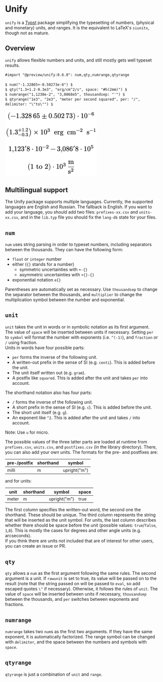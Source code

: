 # Unify
`unify` is a [Typst](https://github.com/typst/typst) package simplifying the typesetting of numbers, (physical and monetary) units, and ranges. It is the equivalent to LaTeX's `siunitx`, though not as mature.


## Overview
`unify` allows flexible numbers and units, and still mostly gets well typeset results.
```typ
#import "@preview/unify:0.6.0": num,qty,numrange,qtyrange

$ num("-1.32865+-0.50273e-6") $
$ qty("1.3+1.2-0.3e3", "erg/cm^2/s", space: "#h(2mm)") $
$ numrange("1,1238e-2", "3,0868e5", thousandsep: "'") $
$ qtyrange("1e3", "2e3", "meter per second squared", per: "/", delimiter: "\"to\"") $
```
<img src="examples/overview.jpg" width="300">

## Multilingual support 
The Unify package supports multiple languages. Currently, the supported languages are English and Russian. The fallback is English. If you want to add your language, you should add two files: `prefixes-xx.csv` and `units-xx.csv`, and in the `lib.typ` file you should fix the `lang-db` state for your files.

## `num`
`num` uses string parsing in order to typeset numbers, including separators between the thousands. They can have the following form:
- `float` or `integer` number
- either (`{}` stands for a number)
    - symmetric uncertainties with `+-{}`
    - asymmetric uncertainties with `+{}-{}`
- exponential notation `e{}`

Parentheses are automatically set as necessary. Use `thousandsep` to change the separator between the thousands, and `multiplier` to change the multiplication symbol between the number and exponential.


## `unit`
`unit` takes the unit in words or in symbolic notation as its first argument. The value of `space` will be inserted between units if necessary. Setting `per` to `symbol` will format the number with exponents (i.e. `^(-1)`), and `fraction` or `/` using fraction.  
Units in words have four possible parts:
- `per` forms the inverse of the following unit.
- A written-out prefix in the sense of SI (e.g. `centi`). This is added before the unit.
- The unit itself written out (e.g. `gram`).
- A postfix like `squared`. This is added after the unit and takes `per` into account.

The shorthand notation also has four parts:
- `/` forms the inverse of the following unit.
- A short prefix in the sense of SI (e.g. `c`). This is added before the unit.
- The short unit itself (e.g. `g`).
- An exponent like `^2`. This is added after the unit and takes `/` into account.

Note: Use `u` for micro.

The possible values of the three latter parts are loaded at runtime from `prefixes.csv`, `units.csv`, and `postfixes.csv` (in the library directory). There, you can also add your own units. The formats for the pre- and postfixes are:

| pre-/postfix | shorthand | symbol       |
| ------------ | --------- | ------------ |
| milli        | m         | upright("m") |

and for units:

| unit  | shorthand | symbol       | space |
| ----- | --------- | ------------ | ----- |
| meter | m         | upright("m") | true  |

The first column specifies the written-out word, the second one the shorthand. These should be unique. The third column represents the string that will be inserted as the unit symbol. For units, the last column describes whether there should be space before the unit (possible values: `true`/`false`, `1`,`0`). This is mostly the cases for degrees and other angle units (e.g. arcseconds).  
If you think there are units not included that are of interest for other users, you can create an issue or PR.


## `qty`
`qty` allows a `num` as the first argument following the same rules. The second argument is a unit. If `rawunit` is set to true, its value will be passed on to the result (note that the string passed on will be passed to `eval`, so add escaped quotes `\"` if necessary). Otherwise, it follows the rules of `unit`. The value of `space` will be inserted between units if necessary, `thousandsep` between the thousands, and `per` switches between exponents and fractions.  


## `numrange`
`numrange` takes two `num`s as the first two arguments. If they have the same exponent, it is automatically factorized. The range symbol can be changed with `delimiter`, and the space between the numbers and symbols with `space`.


## `qtyrange`
`qtyrange` is just a combination of `unit` and `range`.